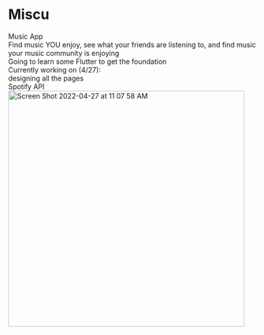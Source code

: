 # Miscu
Music App <br />
Find music YOU enjoy, see what your friends are listening to, and find music your music community is enjoying <br />
Going to learn some Flutter to get the foundation <br />
Currently working on (4/27): <br />
designing all the pages <br />
Spotify API <br />
<img width="479" alt="Screen Shot 2022-04-27 at 11 07 58 AM" src="https://user-images.githubusercontent.com/40544155/165550702-7c54e3e0-a4d6-4032-ad16-b0dc6cfc5c26.png">
